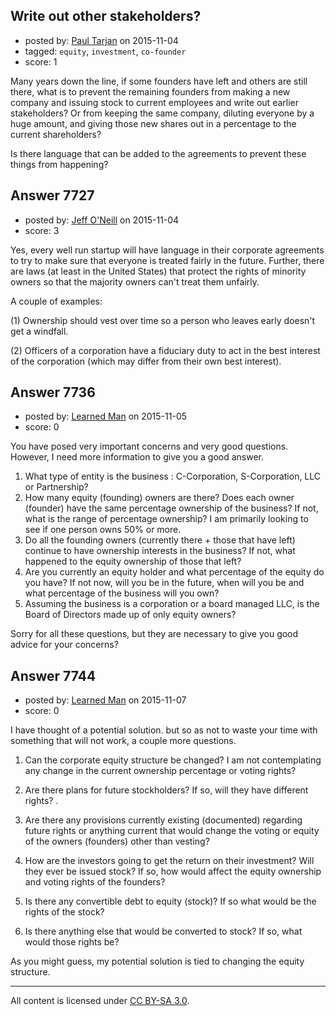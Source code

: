 ## Write out other stakeholders?

- posted by: [Paul Tarjan](https://stackexchange.com/users/32427/paul-tarjan) on 2015-11-04
- tagged: `equity`, `investment`, `co-founder`
- score: 1

Many years down the line, if some founders have left and others are still there, what is to prevent the remaining founders from making a new company and issuing stock to current employees and write out earlier stakeholders? Or from keeping the same company, diluting everyone by a huge amount, and giving those new shares out in a percentage to the current shareholders?

Is there language that can be added to the agreements to prevent these things from happening?


## Answer 7727

- posted by: [Jeff O'Neill](https://stackexchange.com/users/46273/jeff-o-neill) on 2015-11-04
- score: 3

Yes, every well run startup will have language in their corporate agreements to try to make sure that everyone is treated fairly in the future.  Further, there are laws (at least in the United States) that protect the rights of minority owners so that the majority owners can't treat them unfairly.

A couple of examples:

(1) Ownership should vest over time so a person who leaves early doesn't get a windfall.

(2) Officers of a corporation have a fiduciary duty to act in the best interest of the corporation (which may differ from their own best interest).


## Answer 7736

- posted by: [Learned Man](https://stackexchange.com/users/7236940/learned-man) on 2015-11-05
- score: 0

You have posed very important concerns and very good questions. However, I need more information to give you a good answer.

1. What type of entity is the business : C-Corporation, S-Corporation, LLC or Partnership?
2. How many equity (founding) owners are there? Does each owner (founder) have the same percentage ownership of the business? If not, what is the range of percentage ownership? I am primarily looking to see if one person owns 50% or more.
3. Do all the founding owners (currently there + those that have left) continue to have ownership interests in the business? If not, what happened to the equity ownership of those that left?
4. Are you currently an equity holder and what percentage of the equity do you have? If not now, will you be in the future, when will you be and what percentage of the business will you own?
5. Assuming the business is a corporation or a board managed LLC, is the Board of Directors made up of only equity owners?

Sorry for all these questions, but they are necessary to give you good advice for your concerns?


## Answer 7744

- posted by: [Learned Man](https://stackexchange.com/users/7236940/learned-man) on 2015-11-07
- score: 0

I have thought of a potential solution. but so as not to waste your time with something that will not work, a couple more questions.

1) Can the corporate equity structure be changed? I am not contemplating any change in the current ownership percentage or voting rights?

2) Are there plans for future stockholders? If so, will they have different rights? . 

2) Are there any provisions currently existing (documented) regarding future rights or anything current that would change the voting or equity of the owners (founders) other than vesting?  

3) How are the investors going to get the return on their investment? Will they ever be issued stock? If so, how would affect the equity ownership and voting rights of the founders?

4) Is there any convertible debt to equity (stock)? If so what would be the rights of the stock? 

5) Is there anything else that would be converted to stock? If so, what would those rights be?

As you might guess, my potential solution is tied to changing the equity structure.



---

All content is licensed under [CC BY-SA 3.0](https://creativecommons.org/licenses/by-sa/3.0/).
